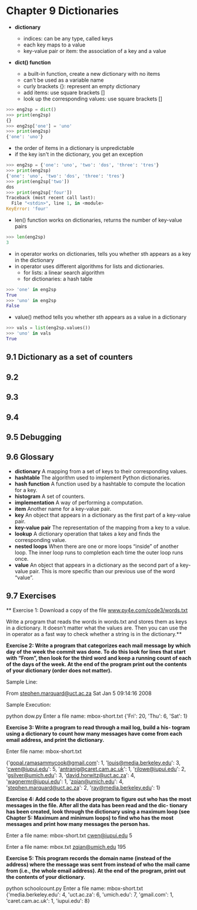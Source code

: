 # Chapter 9  Dictionaries

* **dictionary**
   * indices: can be any type, called keys
   * each key maps to a value
   * key-value pair or item: the association of a key and a value

* **dict() function**
   * a built-in function, create a new dictionary with no items
   * can't be used as a variable name
   * curly brackets {}: represent an empty dictionary
   * add items: use square brackets []
   * look up the corresponding values: use square brackets []
   
```python
>>> eng2sp = dict()
>>> print(eng2sp)
{}
>>> eng2sp['one'] = 'uno'
>>> print(eng2sp)
{'one': 'uno'}
```

* the order of items in a dictionary is unpredictable
* if the key isn't in the dictionary, you get an exception

```python
>>> eng2sp = {'one': 'uno', 'two': 'dos', 'three': 'tres'}
>>> print(eng2sp)
{'one': 'uno', 'two': 'dos', 'three': 'tres'}
>>> print(eng2sp['two'])
dos
>>> print(eng2sp['four'])
Traceback (most recent call last):
  File "<stdin>", line 1, in <module>
KeyError: 'four'
```

* len() function works on dictionaries, returns the number of key-value pairs

```python
>>> len(eng2sp)
3
```

* in operator works on dictionaries, tells you whether sth appears as a key in the dictionary
* in operator uses different algorithms for lists and dictionaries.
   * for lists: a linear search algorithm
   * for dictionaries: a hash table

```python
>>> 'one' in eng2sp
True
>>> 'uno' in eng2sp
False
```

* value() method tells you whether sth appears as a value in a dictionary

```python
>>> vals = list(eng2sp.values())
>>> 'uno' in vals
True
```

## 9.1 Dictionary as a set of counters


## 9.2


## 9.3


## 9.4


## 9.5 Debugging




## 9.6 Glossary

* **dictionary** A mapping from a set of keys to their corresponding values. 
* **hashtable** The algorithm used to implement Python dictionaries.
* **hash function** A function used by a hashtable to compute the location for a key.
* **histogram** A set of counters.
* **implementation** A way of performing a computation.
* **item** Another name for a key-value pair.
* **key** An object that appears in a dictionary as the first part of a key-value pair. 
* **key-value pair** The representation of the mapping from a key to a value. 
* **lookup** A dictionary operation that takes a key and finds the corresponding value.
* **nested loops** When there are one or more loops “inside” of another loop. The inner loop runs to completion each time the outer loop runs once.
* **value** An object that appears in a dictionary as the second part of a key-value pair. This is more specific than our previous use of the word “value”.


## 9.7 Exercises

** Exercise 1: Download a copy of the file www.py4e.com/code3/words.txt

Write a program that reads the words in words.txt and stores them as keys in a dictionary. It doesn’t matter what the values are. Then you can use the in operator as a fast way to check whether a string is in the dictionary.**



**Exercise 2: Write a program that categorizes each mail message by which day of the week the commit was done. To do this look for lines that start with “From”, then look for the third word and keep a running count of each of the days of the week. At the end of the program print out the contents of your dictionary (order does not matter).**

Sample Line:

From stephen.marquard@uct.ac.za Sat Jan 5 09:14:16 2008

Sample Execution:

python dow.py
Enter a file name: mbox-short.txt 
{'Fri': 20, 'Thu': 6, 'Sat': 1}



**Exercise 3: Write a program to read through a mail log, build a his- togram using a dictionary to count how many messages have come from each email address, and print the dictionary.**

Enter file name: mbox-short.txt

{'gopal.ramasammycook@gmail.com': 1, 'louis@media.berkeley.edu': 3, 
'cwen@iupui.edu': 5, 'antranig@caret.cam.ac.uk': 1, 'rjlowe@iupui.edu': 2, 'gsilver@umich.edu': 3, 'david.horwitz@uct.ac.za': 4, 'wagnermr@iupui.edu': 1, 
'zqian@umich.edu': 4, 'stephen.marquard@uct.ac.za': 2,
'ray@media.berkeley.edu': 1}



**Exercise 4: Add code to the above program to figure out who has the most messages in the file. After all the data has been read and the dic- tionary has been created, look through the dictionary using a maximum loop (see Chapter 5: Maximum and minimum loops) to find who has the most messages and print how many messages the person has.**

Enter a file name: mbox-short.txt 
cwen@iupui.edu 5

Enter a file name: mbox.txt 
zqian@umich.edu 195



**Exercise 5: This program records the domain name (instead of the address) where the message was sent from instead of who the mail came from (i.e., the whole email address). At the end of the program, print out the contents of your dictionary.**

python schoolcount.py
Enter a file name: mbox-short.txt
{'media.berkeley.edu': 4, 'uct.ac.za': 6, 'umich.edu': 7, 
'gmail.com': 1, 'caret.cam.ac.uk': 1, 'iupui.edu': 8}

